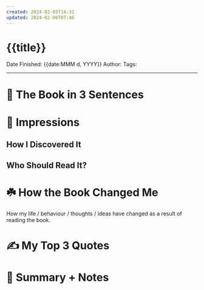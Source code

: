 ```yaml
---
created: 2024-02-05T14:31
updated: 2024-02-06T07:46
---
```


# {{title}}

Date Finished: {{date:MMM d, YYYY}}
Author:
Tags:

---

# 🚀 The Book in 3 Sentences

# 🎨 Impressions

## How I Discovered It

## Who Should Read It?

# ☘️ How the Book Changed Me

How my life / behaviour / thoughts / ideas have changed as a result of reading the book.

# ✍️ My Top 3 Quotes

# 📒 Summary + Notes
```